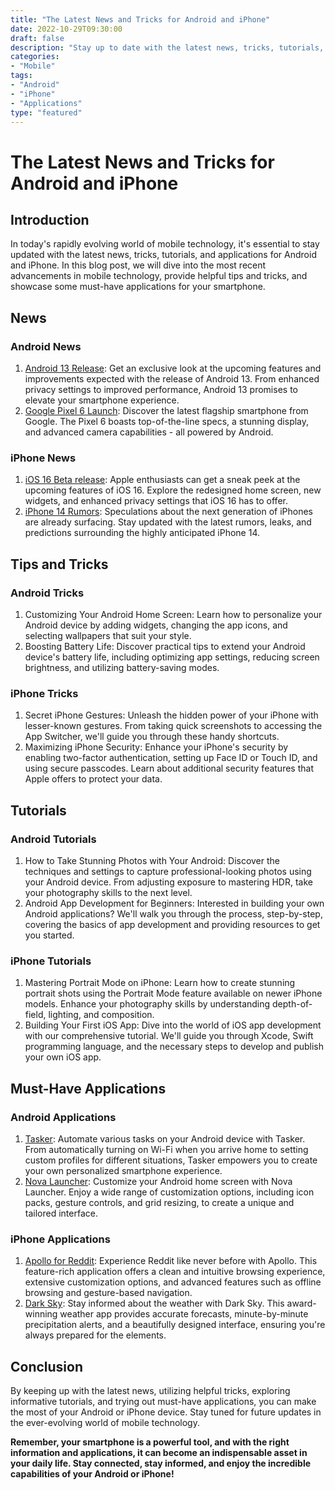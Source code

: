 ```yaml
--- 
title: "The Latest News and Tricks for Android and iPhone"
date: 2022-10-29T09:30:00
draft: false
description: "Stay up to date with the latest news, tricks, tutorials, and applications for Android and iPhone."
categories:
- "Mobile"
tags:
- "Android"
- "iPhone"
- "Applications"
type: "featured"
--- 
```


# The Latest News and Tricks for Android and iPhone

## Introduction
In today's rapidly evolving world of mobile technology, it's essential to stay updated with the latest news, tricks, tutorials, and applications for Android and iPhone. In this blog post, we will dive into the most recent advancements in mobile technology, provide helpful tips and tricks, and showcase some must-have applications for your smartphone.

## News

### Android News
1. [Android 13 Release](https://www.android.com/android-13-release): Get an exclusive look at the upcoming features and improvements expected with the release of Android 13. From enhanced privacy settings to improved performance, Android 13 promises to elevate your smartphone experience.
2. [Google Pixel 6 Launch](https://store.google.com/us/product/pixel_6): Discover the latest flagship smartphone from Google. The Pixel 6 boasts top-of-the-line specs, a stunning display, and advanced camera capabilities - all powered by Android.

### iPhone News
1. [iOS 16 Beta release](https://www.apple.com/ios/ios-16-beta): Apple enthusiasts can get a sneak peek at the upcoming features of iOS 16. Explore the redesigned home screen, new widgets, and enhanced privacy settings that iOS 16 has to offer.
2. [iPhone 14 Rumors](https://www.macrumors.com/roundup/iphone-14): Speculations about the next generation of iPhones are already surfacing. Stay updated with the latest rumors, leaks, and predictions surrounding the highly anticipated iPhone 14.

## Tips and Tricks

### Android Tricks
1. Customizing Your Android Home Screen: Learn how to personalize your Android device by adding widgets, changing the app icons, and selecting wallpapers that suit your style.
2. Boosting Battery Life: Discover practical tips to extend your Android device's battery life, including optimizing app settings, reducing screen brightness, and utilizing battery-saving modes.

### iPhone Tricks
1. Secret iPhone Gestures: Unleash the hidden power of your iPhone with lesser-known gestures. From taking quick screenshots to accessing the App Switcher, we'll guide you through these handy shortcuts.
2. Maximizing iPhone Security: Enhance your iPhone's security by enabling two-factor authentication, setting up Face ID or Touch ID, and using secure passcodes. Learn about additional security features that Apple offers to protect your data.

## Tutorials

### Android Tutorials
1. How to Take Stunning Photos with Your Android: Discover the techniques and settings to capture professional-looking photos using your Android device. From adjusting exposure to mastering HDR, take your photography skills to the next level.
2. Android App Development for Beginners: Interested in building your own Android applications? We'll walk you through the process, step-by-step, covering the basics of app development and providing resources to get you started.

### iPhone Tutorials
1. Mastering Portrait Mode on iPhone: Learn how to create stunning portrait shots using the Portrait Mode feature available on newer iPhone models. Enhance your photography skills by understanding depth-of-field, lighting, and composition.
2. Building Your First iOS App: Dive into the world of iOS app development with our comprehensive tutorial. We'll guide you through Xcode, Swift programming language, and the necessary steps to develop and publish your own iOS app.

## Must-Have Applications

### Android Applications
1. [Tasker](https://play.google.com/store/apps/details?id=net.dinglisch.android.taskerm): Automate various tasks on your Android device with Tasker. From automatically turning on Wi-Fi when you arrive home to setting custom profiles for different situations, Tasker empowers you to create your own personalized smartphone experience.
2. [Nova Launcher](https://play.google.com/store/apps/details?id=com.teslacoilsw.launcher): Customize your Android home screen with Nova Launcher. Enjoy a wide range of customization options, including icon packs, gesture controls, and grid resizing, to create a unique and tailored interface.

### iPhone Applications
1. [Apollo for Reddit](https://apps.apple.com/us/app/apollo-for-reddit/id979274575): Experience Reddit like never before with Apollo. This feature-rich application offers a clean and intuitive browsing experience, extensive customization options, and advanced features such as offline browsing and gesture-based navigation.
2. [Dark Sky](https://apps.apple.com/us/app/dark-sky-weather/id517329357): Stay informed about the weather with Dark Sky. This award-winning weather app provides accurate forecasts, minute-by-minute precipitation alerts, and a beautifully designed interface, ensuring you're always prepared for the elements.

## Conclusion
By keeping up with the latest news, utilizing helpful tricks, exploring informative tutorials, and trying out must-have applications, you can make the most of your Android or iPhone device. Stay tuned for future updates in the ever-evolving world of mobile technology.

**Remember, your smartphone is a powerful tool, and with the right information and applications, it can become an indispensable asset in your daily life. Stay connected, stay informed, and enjoy the incredible capabilities of your Android or iPhone!**
